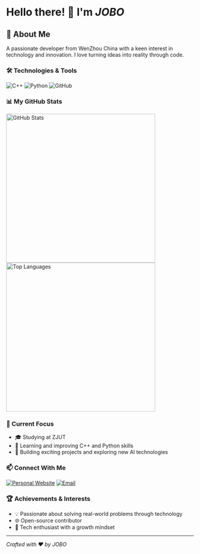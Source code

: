 # Hello there! 👋 I'm ***JOBO***

## 🚀 About Me

A passionate developer from WenZhou China with a keen interest in technology and innovation. I love turning ideas into reality through code.

### 🛠️ Technologies & Tools

![C++](https://img.shields.io/badge/-C++-00599C?style=flat-square&logo=cplusplus&logoColor=white)
![Python](https://img.shields.io/badge/-Python-3776AB?style=flat-square&logo=python&logoColor=white)
![GitHub](https://img.shields.io/badge/-GitHub-181717?style=flat-square&logo=github)

### 📊 My GitHub Stats

<img src="https://github-readme-stats.vercel.app/api?username=jobo16&show_icons=true&theme=radical" alt="GitHub Stats" width="400">
<img src="https://github-readme-stats.vercel.app/api/top-langs/?username=jobo16&layout=compact&theme=radical" alt="Top Languages" width="400">

### 🔭 Current Focus

- 🎓 Studying at ZJUT
- 🌱 Learning and improving C++ and Python skills
- 🚧 Building exciting projects and exploring new AI technologies

### 📫 Connect With Me

[![Personal Website](https://img.shields.io/badge/Website-000000?style=for-the-badge&logo=About.me&logoColor=white)](http://118.31.76.45/)
[![Email](https://img.shields.io/badge/Email-D14836?style=for-the-badge&logo=gmail&logoColor=white)](mailto:asdfgh20220610@163.com)

### 🏆 Achievements & Interests

- 💡 Passionate about solving real-world problems through technology
- 🌐 Open-source contributor
- 🤖 Tech enthusiast with a growth mindset

---

*Crafted with ❤️ by JOBO*
